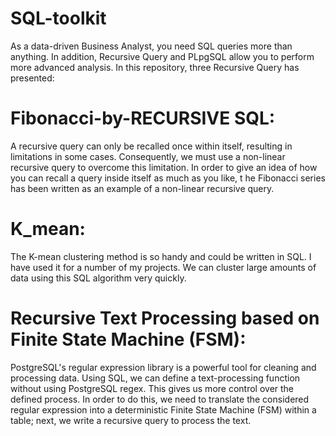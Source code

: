 # SQL-toolkit

As a data-driven Business Analyst, you need SQL queries more than anything.
In addition, Recursive Query and  PLpgSQL allow you to perform more advanced analysis.
In this repository, three Recursive Query has presented:

# Fibonacci-by-RECURSIVE SQL:
A recursive query can only be recalled once within itself, resulting in limitations in some cases.
Consequently, we must use a non-linear recursive query to overcome this limitation. 
In order to give an idea of how you can recall a query inside itself as much as you like, t
he Fibonacci series has been written as an example of a non-linear recursive query.

# K_mean: 
The K-mean clustering method is so handy and could be written in SQL. 
I have used it for a number of my projects. We can cluster large amounts of data using this SQL algorithm very quickly.

# Recursive Text Processing based on Finite State Machine (FSM):
PostgreSQL's regular expression library is a powerful tool for cleaning and processing data.
Using SQL, we can define a text-processing function without using PostgreSQL regex. 
This gives us more control over the defined process. 
In order to do this, we need to translate the considered regular expression into a deterministic Finite State Machine (FSM) within a table;
next, we write a recursive query to process the text. 


 
